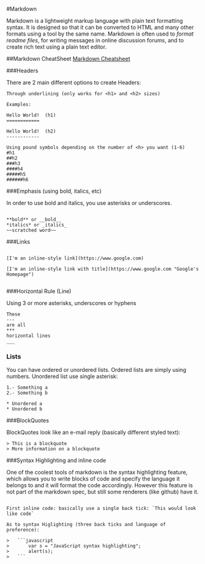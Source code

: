 #Markdown

Markdown is a lightweight markup language with plain text formatting syntax. It is designed so that it can be converted to HTML and many other formats using a tool by the same name. Markdown is often used to *format readme files*, for writing messages in online discussion forums, and to create rich text using a plain text editor.


##Markdown CheatSheet   [Markdown Cheatsheet](https://github.com/adam-p/markdown-here/wiki/Markdown-Cheatsheet)


###Headers

There are 2 main different options to create Headers:

```
Through underlining (only works for <h1> and <h2> sizes)

Examples:

Hello World!  (h1)
============  

Hello World!  (h2)
------------

Using pound symbols depending on the number of <h> you want (1-6)
#h1
##h2
###h3
####h4
#####h5
######h6

```

###Emphasis (using bold, italics, etc)

In order to use bold and italics, you use asterisks or underscores.

```

**bold** or __bold__
*italics* or _italics_
~~scratched word~~

```


###Links

```

[I'm an inline-style link](https://www.google.com)

[I'm an inline-style link with title](https://www.google.com "Google's Homepage")


```


###Horizontal Rule (Line)

Using 3 or more asterisks, underscores or hyphens

```
These
---
are all
***
horizontal lines
___

```

### Lists

You can have ordered or unordered lists. Ordered lists are simply using numbers. Unordered list use single asterisk:

```
1.- Something a
2.- Something b

* Unordered a
* Unordered b
```

###BlockQuotes

BlockQuotes look like an e-mail reply (basically different styled text):

```
> This is a blockquote
> More information on a blockquote

```

###Syntax Highlighting and inline code

One of the coolest tools of markdown is the syntax highlighting feature, which allows you to write blocks of code and specify the language it belongs to and it will format the code accordingly. However this feature is not part of the markdown spec, but still some renderers (like github) have it. 

```

First inline code: basically use a single back tick: `This would look like code`

As to syntax Higlighting (three back ticks and language of preference):

>	```javascript
> 		var s = "JavaScript syntax highlighting";
>		alert(s);
>	```

```



